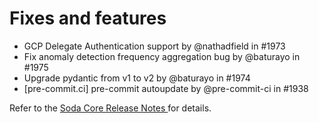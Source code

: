 # Fixes and features

* GCP Delegate Authentication support by @nathadfield in #1973
* Fix anomaly detection frequency aggregation bug by @baturayo in #1975
* Upgrade pydantic from v1 to v2 by @baturayo in #1974
* \[pre-commit.ci] pre-commit autoupdate by @pre-commit-ci in #1938

Refer to the [Soda Core Release Notes ](https://github.com/sodadata/soda-core/releases)for details.
